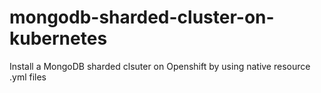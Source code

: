 # mongodb-sharded-cluster-on-kubernetes
Install  a MongoDB sharded  clsuter on Openshift by using native resource .yml files
